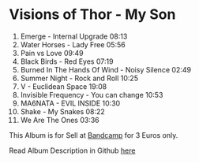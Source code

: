 # Visions of Thor - My Son

1. Emerge - Internal Upgrade 08:13
2. Water Horses - Lady Free 05:56
3. Pain vs Love 09:49
4. Black Birds - Red Eyes 07:19
5. Burned In The Hands Of Wind - Noisy Silence 02:49
6. Summer Night - Rock and Roll 10:25
7. V - Euclidean Space 19:08
8. Invisible Frequency - You can change 10:53
9. MA6NATA - EVIL INSIDE 10:30
10. Shake - My Snakes 08:22
11. We Are The Ones 03:36

This Album is for Sell at [Bandcamp]() for 3 Euros only.

Read Album Description in Github [here](../../Dreams/Descriptions/Visions_of_Thor.md)